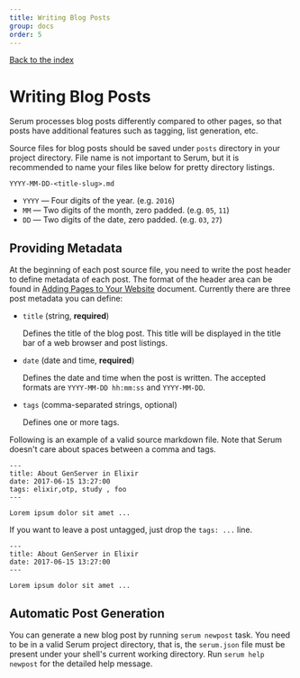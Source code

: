 ```yaml
---
title: Writing Blog Posts
group: docs
order: 5
---
```


[Back to the index](%page:docs/index)

# Writing Blog Posts

Serum processes blog posts differently compared to other pages, so that posts
have additional features such as tagging, list generation, etc.

Source files for blog posts should be saved under `posts` directory in your
project directory. File name is not important to Serum, but it is recommended to
name your files like below for pretty directory listings.

```
YYYY-MM-DD-<title-slug>.md
```

* `YYYY` &mdash; Four digits of the year. (e.g. `2016`)
* `MM` &mdash; Two digits of the month, zero padded. (e.g. `05`, `11`)
* `DD` &mdash; Two digits of the date, zero padded. (e.g. `03`, `27`)

## Providing Metadata

At the beginning of each post source file, you need to write the post header
to define metadata of each post. The format of the header area can be found in
[Adding Pages to Your Website](%page:docs/pages) document. Currently there are
three post metadata you can define:

* `title` (string, **required**)

    Defines the title of the blog post. This title will be displayed in the
    title bar of a web browser and post listings.

* `date` (date and time, **required**)

    Defines the date and time when the post is written. The accepted formats
    are `YYYY-MM-DD hh:mm:ss` and `YYYY-MM-DD`.

* `tags` (comma-separated strings, optional)

    Defines one or more tags.

Following is an example of a valid source markdown file. Note that Serum doesn't
care about spaces between a comma and tags.

```
---
title: About GenServer in Elixir
date: 2017-06-15 13:27:00
tags: elixir,otp, study , foo
---

Lorem ipsum dolor sit amet ...
```

If you want to leave a post untagged, just drop the `tags: ...` line.

```
---
title: About GenServer in Elixir
date: 2017-06-15 13:27:00
---

Lorem ipsum dolor sit amet ...
```

## Automatic Post Generation

You can generate a new blog post by running `serum newpost` task. You need to
be in a valid Serum project directory, that is, the `serum.json` file must
be present under your shell's current working directory. Run `serum help
newpost` for the detailed help message.
